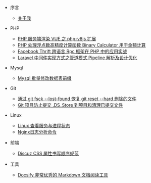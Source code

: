 * 序言

  * [关于我](about-me.md)

* PHP

  * [PHP 服务端渲染 VUE 之 php-v8js 扩展](php/php-vue-v8js.md)
  * [PHP 处理浮点数高精度计算函数 Binary Calculator 用于金额计算](php/binary-calculator-func.md)
  *  [Facebook Thrift 跨语言 Rpc 框架在 PHP 中的应用实战](mysql/batch-modify-mysql-table-name-prefix.md)
  * [Laravel 中间件实现方式之管道模式 Pipeline 解析及设计优化](php/laravel-middleware-pipeline.md)

* Mysql

  * [Mysql 批量修改数据表前缀](mysql/batch-modify-mysql-table-name-prefix.md)

* Git

  * [通过 git fsck --lost-found 恢复 git reset --hard 删除的文件](git/use-git-fsck-lost-found-recovery.md)
  * [Git 项目防止提交 .DS_Store 到项目和清理已提交文件](git/git-ignore-and-reove-ds-store.md)

* Linux

  * [Linux 查看服务与进程状态](linux/service-status.md)
  * [Nginx日志分析命令](linux/nginx-log.md)

* 前端

  * [Discuz CSS 属性书写顺序规范](frontend/discuz-css.md)

* 工具

  * [Docsify 非常优秀的 Markdown 文档阅读工具](tool/docsify.md)
